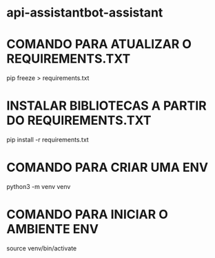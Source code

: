 # api-assistantbot-assistant
# COMANDO PARA ATUALIZAR O REQUIREMENTS.TXT
pip freeze > requirements.txt

# INSTALAR BIBLIOTECAS A PARTIR DO REQUIREMENTS.TXT
pip install -r requirements.txt

# COMANDO PARA CRIAR UMA ENV
python3 -m venv venv

# COMANDO PARA INICIAR O AMBIENTE ENV
source venv/bin/activate
